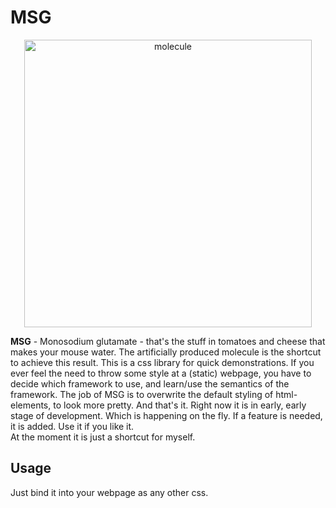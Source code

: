 # MSG

<p align="center">
    <img alt="molecule" width="460" height="460" src="https://umamiappearance.github.io/_Profile/logo/ua.png">
</p>

__MSG__ - Monosodium glutamate - that's the stuff in tomatoes and cheese that makes your mouse water. The artificially produced molecule is the shortcut to achieve this result. This is a css library for quick demonstrations. If you ever feel the need to throw some style at a (static) webpage, you have to decide which framework to use, and learn/use the semantics of the framework. The job of MSG is to overwrite the default styling of html-elements, to look more pretty. And that's it. Right now it is in early, early stage of development. Which is happening on the fly. If a feature is needed, it is added. Use it if you like it.  
At the moment it is just a shortcut for myself.

## Usage
Just bind it into your webpage as any other css.
